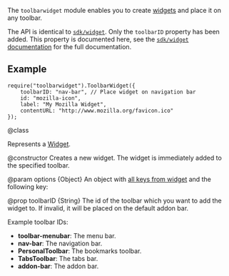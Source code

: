 The `toolbarwidget` module enables you to create [widgets](modules/sdk/widget.html) and place it on any toolbar.

The API is identical to [`sdk/widget`](modules/sdk/widget.html). Only the `toolbarID` property has been added.
This property is documented here, see the [`sdk/widget` documentation](modules/sdk/widget.html) for the full documentation.

## Example ##

    require("toolbarwidget").ToolbarWidget({
        toolbarID: "nav-bar", // Place widget on navigation bar
        id: "mozilla-icon",
        label: "My Mozilla Widget",
        contentURL: "http://www.mozilla.org/favicon.ico"
    });

<api name="ToolbarWidget">
@class

Represents a [Widget](modules/sdk/widgets.html).

<api name="ToolbarButton">
@constructor
Creates a new widget. The widget is immediately added to the specified toolbar.

@param options {Object}
An object with [all keys from widget](modules/sdk/widget.html#Widget%29options%29) and the following key:

@prop toolbarID {String}
The id of the toolbar which you want to add the widget to.
If invalid, it will be placed on the default addon bar.

Example toolbar IDs:

- **toolbar-menubar**: The menu bar.
- **nav-bar**: The navigation bar.
- **PersonalToolbar**: The bookmarks toolbar.
- **TabsToolbar**: The tabs bar.
- **addon-bar**: The addon bar.

</api>
</api>
